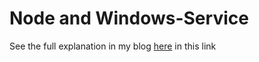 # Node and Windows-Service
See the full explanation in my blog [here](https://medium.com/filipececcon/nodejs-criando-um-windows-service-sem-pacotes-npm-7d25cc68efcf) in this link
